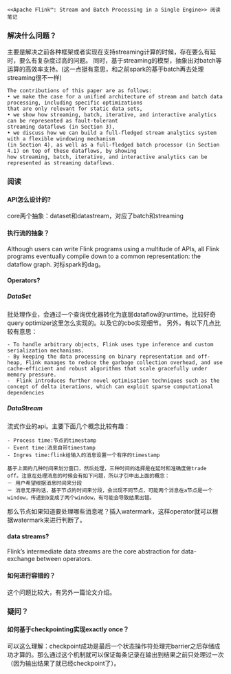 ```
<<Apache Flink™: Stream and Batch Processing in a Single Engine>> 阅读笔记
```
### 解决什么问题？
主要是解决之前各种框架或者实现在支持streaming计算的时候，存在要么有延时，要么有复杂度过高的问题。
同时，基于streaming的模型，抽象出对batch等运算的高效率支持。(这一点挺有意思，和之前spark的基于batch再去处理streaming很不一样)

```
The contributions of this paper are as follows:
• we make the case for a unified architecture of stream and batch data processing, including specific optimizations
that are only relevant for static data sets,
• we show how streaming, batch, iterative, and interactive analytics can be represented as fault-tolerant
streaming dataflows (in Section 3),
• we discuss how we can build a full-fledged stream analytics system with a flexible windowing mechanism
(in Section 4), as well as a full-fledged batch processor (in Section 4.1) on top of these dataflows, by showing
how streaming, batch, iterative, and interactive analytics can be represented as streaming dataflows.
```
### 阅读
#### API怎么设计的?
core两个抽象：dataset和datastream，对应了batch和streaming

#### 执行流的抽象？
Although users can write Flink programs using a multitude of APIs, all Flink programs eventually compile down to a common representation: the dataflow graph.
对标spark的dag。

#### Operators?
##### DataSet
批处理作业，会通过一个查询优化器转化为底层dataflow的runtime。比较好奇query optimizer这里怎么实现的。以及它的cbo实现细节。
另外，有以下几点比较有意思：

```
- To handle arbitrary objects, Flink uses type inference and custom serialization mechanisms. 
- By keeping the data processing on binary representation and off-heap, Flink manages to reduce the garbage collection overhead, and use cache-efficient and robust algorithms that scale gracefully under memory pressure.
-  Flink introduces further novel optimisation techniques such as the concept of delta iterations, which can exploit sparse computational dependencies
```
##### DataStream
流式作业的api。主要下面几个概念比较有趣：

```
- Process time:节点的timestamp
- Event time:消息自带timestamp
- Ingres time:flink给输入的消息设置一个有序的timestamp

基于上面的几种时间来划分窗口，然后处理，三种时间的选择是在延时和准确度做trade off。注意在处理消息的时候会有如下问题，所以才引申出上面的概念：
－ 用户希望根据消息时间来分段
－ 消息无序的话，基于节点的时间来分段，会出现不同节点，可能两个消息在a节点是一个window，传递到b变成了两个window，有可能会导致结果出错。

```
那么节点如果知道要处理哪些消息呢？插入watermark，这样operator就可以根据watermark来进行判断了。

#### data streams?
Flink’s intermediate data streams are the core abstraction for data-exchange between operators.

#### 如何进行容错的？
这个问题比较大，有另外一篇论文介绍。


### 疑问？
#### 如何基于checkpointing实现exactly once？
可以这么理解：checkpoint成功是最后一个状态操作符处理完barrier之后存储成功才算的。那么通过这个机制就可以保证每条记录在输出到结果之前只处理过一次（因为输出结果了就已经checkpoint了）。
